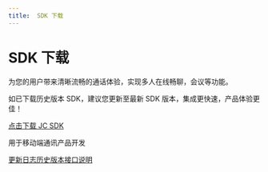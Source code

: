 ```yaml
---
title:  SDK 下载
---
```

# SDK 下载

为您的用户带来清晰流畅的通话体验，实现多人在线畅聊，会议等功能。

如已下载历史版本 SDK，建议您更新至最新 SDK 版本，集成更快速，产品体验更佳！

[点击下载 JC SDK](https://developer.juphoon.com/portal/cn/downloadsdk/download_sdk.php?filename=JC-SDK-iOS-V2_1.tar.gz)

用于移动端通讯产品开发

[更新日志](http://developer.juphoon.com:8088/cn/document/V2.1/sdk/log/ios.php)[历史版本](http://developer.juphoon.com:8088/cn/document/V2.1/sdk/version/ios.php)[接口说明](http://developer.juphoon.com:8088/portal/reference/V2.0/ios/)
